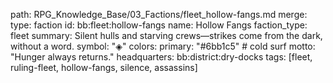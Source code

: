 path: RPG_Knowledge_Base/03_Factions/fleet_hollow-fangs.md
merge:
  type: faction
  id: bb:fleet:hollow-fangs
  name: Hollow Fangs
  faction_type: fleet
  summary: Silent hulls and starving crews—strikes come from the dark, without a word.
  symbol: "◈"
  colors:
    primary: "#6bb1c5"  # cold surf
  motto: "Hunger always returns."
  headquarters: bb:district:dry-docks
  tags: [fleet, ruling-fleet, hollow-fangs, silence, assassins]

